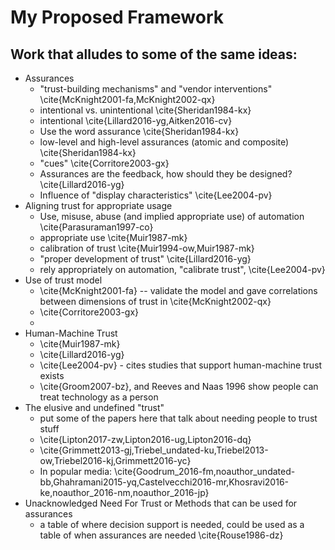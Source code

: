 
# My Proposed Framework
## Work that alludes to some of the same ideas:

* Assurances
    * "trust-building mechanisms" and "vendor interventions" \cite{McKnight2001-fa,McKnight2002-qx}
    * intentional vs. unintentional \cite{Sheridan1984-kx}
    * intentional \cite{Lillard2016-yg,Aitken2016-cv}
    * Use the word assurance \cite{Sheridan1984-kx}
    * low-level and high-level assurances (atomic and composite) \cite{Sheridan1984-kx}
    * "cues" \cite{Corritore2003-gx}
    * Assurances are the feedback, how should they be designed? \cite{Lillard2016-yg}
    * Influence of "display characteristics" \cite{Lee2004-pv}
* Aligning trust for appropriate usage
    * Use, misuse, abuse (and implied appropriate use) of automation \cite{Parasuraman1997-co} 
    * appropriate use \cite{Muir1987-mk}
    * calibration of trust \cite{Muir1994-ow,Muir1987-mk}
    * "proper development of trust" \cite{Lillard2016-yg}
    * rely appropriately on automation, "calibrate trust",  \cite{Lee2004-pv}
* Use of trust model
    * \cite{McKnight2001-fa} -- validate the model and gave correlations between dimensions of trust in \cite{McKnight2002-qx}
    * \cite{Corritore2003-gx}
    * 
* Human-Machine Trust
    * \cite{Muir1987-mk}
    * \cite{Lillard2016-yg}
    * \cite{Lee2004-pv} - cites studies that support human-machine trust exists
    * \cite{Groom2007-bz}, and Reeves and Naas 1996 show people can treat technology as a person
* The elusive and undefined "trust"
    * put some of the papers here that talk about needing people to trust stuff
    * \cite{Lipton2017-zw,Lipton2016-ug,Lipton2016-dq}
    * \cite{Grimmett2013-gj,Triebel_undated-ku,Triebel2013-ow,Triebel2016-kj,Grimmett2016-yc}
    * In popular media: \cite{Goodrum_2016-fm,noauthor_undated-bb,Ghahramani2015-yq,Castelvecchi2016-mr,Khosravi2016-ke,noauthor_2016-nm,noauthor_2016-jp}
* Unacknowledged Need For Trust or Methods that can be used for assurances
    * a table of where decision support is needed, could be used as a table of when assurances are needed \cite{Rouse1986-dz}
